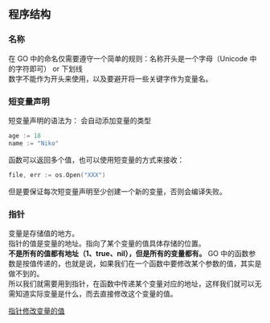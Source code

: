 ## 程序结构

### 名称

在 GO 中的命名仅需要遵守一个简单的规则：名称开头是一个字母（Unicode 中的字符即可） or 下划线  
数字不能作为开头来使用，以及要避开将一些关键字作为变量名。

### 短变量声明

短变量声明的语法为：
会自动添加变量的类型

```go
age := 18
name := "Niko"
```

函数可以返回多个值，也可以使用短变量的方式来接收：

```go
file, err := os.Open("XXX")
```

但是要保证每次短变量声明至少创建一个新的变量，否则会编译失败。

### 指针

变量是存储值的地方。  
指针的值是变量的地址。指向了某个变量的值具体存储的位置。  
**不是所有的值都有地址（1、true、nil），但是所有的变量都有。**
GO 中的函数参数是按值传递的，也就是说，如果我们在一个函数中要修改某个参数的值，其实是做不到的。  
所以我们就需要用到指针，在函数中传递某个变量对应的地址，这样我们就可以无需知道实际变量是什么，而去直接修改这个变量的值。

[指针修改变量的值](/labs/storage/go/ch2/point-simaple/main.go)
